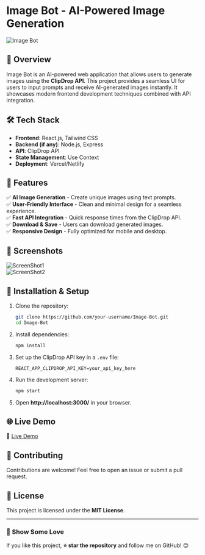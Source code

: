 # Image Bot - AI-Powered Image Generation

![Image Bot](https://drive.google.com/uc?export=download&id=1gB1vSjISt05dJ_o0rwWD66I8VJJSs6fL)

## 🚀 Overview
Image Bot is an AI-powered web application that allows users to generate images using the **ClipDrop API**. This project provides a seamless UI for users to input prompts and receive AI-generated images instantly. It showcases modern frontend development techniques combined with API integration.

## 🛠️ Tech Stack
- **Frontend**: React.js, Tailwind CSS
- **Backend (if any)**: Node.js, Express
- **API**: ClipDrop API
- **State Management**: Use Context
- **Deployment**: Vercel/Netlify

## 🎯 Features
✅ **AI Image Generation** - Create unique images using text prompts.  
✅ **User-Friendly Interface** - Clean and minimal design for a seamless experience.  
✅ **Fast API Integration** - Quick response times from the ClipDrop API.  
✅ **Download & Save** - Users can download generated images.  
✅ **Responsive Design** - Fully optimized for mobile and desktop.  

## 📸 Screenshots
![ScreenShot1](https://drive.google.com/uc?export=download&id=1DvN0nRerbYQfj79JmYsbKjrm3nI79GnM)  
![ScreenShot2](https://drive.google.com/uc?export=download&id=1CQWiszcXpVK_pdX1JVSRDLpPy7eX-s0M)  

## 🔧 Installation & Setup
1. Clone the repository:
   ```bash
   git clone https://github.com/your-username/Image-Bot.git
   cd Image-Bot
   ```
2. Install dependencies:
   ```bash
   npm install
   ```
3. Set up the ClipDrop API key in a `.env` file:
   ```
   REACT_APP_CLIPDROP_API_KEY=your_api_key_here
   ```
4. Run the development server:
   ```bash
   npm start
   ```
5. Open **http://localhost:3000/** in your browser.

## 🌐 Live Demo
🔗 [Live Demo](https://image-bot.vercel.app/)  

## 🤝 Contributing
Contributions are welcome! Feel free to open an issue or submit a pull request.

## 📜 License
This project is licensed under the **MIT License**.

---
### 🎉 Show Some Love
If you like this project, **⭐ star the repository** and follow me on GitHub! 😊
